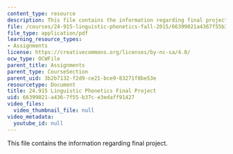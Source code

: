 ```yaml
---
content_type: resource
description: This file contains the information regarding final project.
file: /courses/24-915-linguistic-phonetics-fall-2015/66399021a4367f55b37ce3edaff91427_MIT24_915F15_FinalProject.pdf
file_type: application/pdf
learning_resource_types:
- Assignments
license: https://creativecommons.org/licenses/by-nc-sa/4.0/
ocw_type: OCWFile
parent_title: Assignments
parent_type: CourseSection
parent_uid: 3b2b7132-f2d9-ce21-bce9-83271f8be53e
resourcetype: Document
title: 24.915 Linguistic Phonetics Final Project
uid: 66399021-a436-7f55-b37c-e3edaff91427
video_files:
  video_thumbnail_file: null
video_metadata:
  youtube_id: null
---
```

This file contains the information regarding final project.